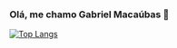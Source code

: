 ### Olá, me chamo Gabriel Macaúbas 👋

[![Top Langs](https://github-readme-stats.vercel.app/api/top-langs/?username=gabrielmacaubas&layout=compact&show_icons=true&theme=dark)](https://github.com/anuraghazra/github-readme-stats)
<!--
**gabrielmacaubas/gabrielmacaubas** is a ✨ _special_ ✨ repository because its `README.md` (this file) appears on your GitHub profile.

Here are some ideas to get you started:

- 🔭 I’m currently working on ...
- 🌱 I’m currently learning ...
- 👯 I’m looking to collaborate on ...
- 🤔 I’m looking for help with ...
- 💬 Ask me about ...
- 📫 How to reach me: ...
- 😄 Pronouns: ...
- ⚡ Fun fact: ...
-->
